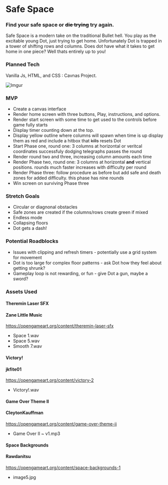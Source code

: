 # **Safe Space**

### Find your safe space or ~~die trying~~ try again. 

Safe Space is a modern take on the traditional Bullet hell. You play as the excitable young Dot, just trying to get home. Unfortunately Dot is trapped in a tower of shifting rows and columns. Does dot have what it takes to get home in one piece? Well thats entirely up to you! 

### Planned Tech

Vanilla Js, HTML, and CSS : Cavnas Project.

![Imgur](https://i.imgur.com/pOwvS0P.png)

### **MVP**
* Create a canvas interface
* Render home screen with three buttons, Play, instructions, and options.
* Render start screen with some time to get used to the controls before game fully starts 
* Display timer counting down at the top. 
* Display yellow outline where columns will spawn when time is up display them as red and include a hitbox that ~~kills~~ resets Dot
* Start Phase one, round one: 3 columns at horizontal or veritcal coordinates successfuly dodging telegraphs passes the round
* Render round two and three, increasing column amounts each time
* Render Phase two, round one: 3 columns at horizontal **and** vertical positions. rounds much faster increases with difficulty per round
* Render Phase three: follow procedure as before but add safe and death zones for added difficulty. this phase has nine rounds
* Win screen on surviving Phase three

### **Stretch Goals**
* Circular or diagnonal obstacles
* Safe zones are created if the columns/rows create green if mixed
* Endless mode
* Collapsing floors 
* Dot gets a dash!

### Potential Roadblocks 
* Issues with clipping and refresh timers - potentially use a grid system for movement
* Dot is too large for complex floor patterns - ask Dot how they feel about getting shrunk?
* Gameplay loop is not rewarding, or fun - give Dot a gun, maybe a sword? 

### Assets Used

#### Theremin Laser SFX
#### Zane Little Music
https://opengameart.org/content/theremin-laser-sfx
* Space 1.wav
* Space 5.wav
* Smooth 7.wav

#### Victory!
#### jkfite01
https://opengameart.org/content/victory-2
* Victory!.wav

#### Game Over Theme II
#### CleytonKauffman
https://opengameart.org/content/game-over-theme-ii
* Game Over II ~ v1.mp3

#### Space Backgrounds
#### Rawdanitsu
https://opengameart.org/content/space-backgrounds-1
* image5.jpg


